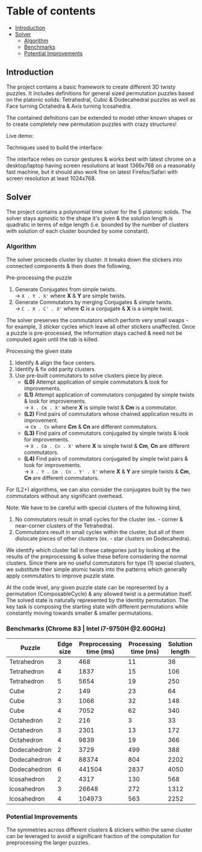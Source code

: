# Table of contents
* [Introduction](#introduction)
* [Solver](#solver)
    * [Algorithm](#algorithm)
    * [Benchmarks](#benchmarks)
    * [Potential Improvements](#improvements)


## Introduction <a name="introduction"></a>

The project contains a basic framework to create different 3D twisty puzzles. It includes definitions for general sized permutation puzzles based on the platonic solids: Tetrahedral, Cubic & Dodecahedral puzzles as well as Face turning Octahedra & Axis turning Icosahedra.

The contained defnitions can be extended to model other known shapes or to create completely new permutation puzzles with crazy structures!

Live demo:

Techniques used to build the interface:

The interface relies on cursor gestures & works best with latest chrome on a desktop/laptop having screen resolutions at least 1366x768 on a reasonably fast machine, but it should also work fine on latest Firefox/Safari with screen resolution at least 1024x768.

## Solver <a name="solver"></a>

The project contains a polynomial time solver for the 5 platonic solids. The solver stays agnostic to the shape it's given & the solution length is quadratic in terms of edge length (i.e. bounded by the number of clusters with solution of each cluster bounded by some constant).

### Algorithm <a name="algorithm"></a>

The solver proceeds cluster by cluster. It breaks down the stickers into connected components & then does the following,

Pre-processing the puzzle
1. Generate Conjugates from simple twists.  
-> `X . Y . X'` where **X** & **Y** are simple twists.
2. Generate Commutators by merging Conjugates & simple twists.  
-> `C . X . C' . X'` where **C** is a conjugate & **X** is a simple twist.

The solver preserves the commutators which perform very small swaps - for example, 3 sticker cycles which leave all other stickers unaffected.
Once a puzzle is pre-processed, the information stays cached & need not be computed again until the tab is killed.

Processing the given state
1. Identify & align the face centers.
2. Identify & fix odd parity clusters.
3. Use pre-built commutators to solve clusters piece by piece.
    * **(L0)** Attempt application of simple commutators & look for improvements.
    * **(L1)** Attempt application of commutators conjugated by simple twists & look for improvements.  
    -> `X . Cm . X'` where **X** is simple twist & **Cm** is a commutator.
    * **(L2)** Find pairs of commutators whose chained application results in improvement.  
    -> `Cm . Cn` where **Cm** & **Cn** are different commutators.
    * **(L3)** Find pairs of commutators conjugated by simple twists & look for improvements.  
    -> `X . Cm . Cn . X'` where **X** is simple twist & **Cm**, **Cn** are different commutators.
    * **(L4)** Find pairs of commutators conjugated by simple twist pairs & look for improvements.  
    -> `X . Y . Cm . Cn . Y' . X'` where **X** & **Y** are simple twists & **Cm**, **Cn** are different commutators.

For (L2+) algorithms, we can also consider the conjugates built by the two commutators without any significant overhead.

Note: We have to be careful with special clusters of the following kind,
1. No commutators result in small cycles for the cluster (ex. - corner & near-corner clusters of the Tetrahedra).
2. Commutators result in small cycles within the cluster, but all of them dislocate pieces of other clusters (ex. - star clusters on Dodecahedra).

We identify which cluster fall in these categories just by looking at the results of the preprocessing & solve these before considering the normal clusters. Since there are no useful commutators for type (1) special clusters, we substitute their simple atomic twists into the patterns which generally apply commutators to improve puzzle state.

At the code level, any given puzzle state can be represented by a permutation (ComposableCycle) & any allowed twist is a permutation itself.
The solved state is naturally represented by the identity permutation.
The key task is composing the starting state with different permutations while constantly moving towards smaller & smaller permutations.

### Benchmarks (Chrome 83 | Intel i7-9750H @2.60GHz) <a name="benchmarks"></a>

Puzzle        | Edge size | Preprocessing time (ms) | Processing time (ms) | Solution length
--------------|-----------|-------------------------|----------------------|------------------
Tetrahedron   | 3         | 468                     | 11                   | 38
Tetrahedron   | 4         | 1837                    | 15                   | 106
Tetrahedron   | 5         | 5654                    | 19                   | 250
Cube          | 2         | 149                     | 23                   | 64
Cube          | 3         | 1066                    | 32                   | 148
Cube          | 4         | 7052                    | 62                   | 340
Octahedron    | 2         | 216                     | 3                    | 33
Octahedron    | 3         | 2301                    | 13                   | 172
Octahedron    | 4         | 9839                    | 19                   | 366
Dodecahedron  | 2         | 3729                    | 499                  | 388
Dodecahedron  | 4         | 88374                   | 804                  | 2202
Dodecahedron  | 6         | 441504                  | 2837                 | 4050
Icosahedron   | 2         | 4317                    | 130                  | 568
Icosahedron   | 3         | 26648                   | 272                  | 1312
Icosahedron   | 4         | 104973                  | 563                  | 2252

### Potential Improvements <a name="improvements"></a>

The symmetries across different clusters & stickers within the same cluster can be leveraged to avoid a significant fraction of the computation for preprocessing the larger puzzles.
